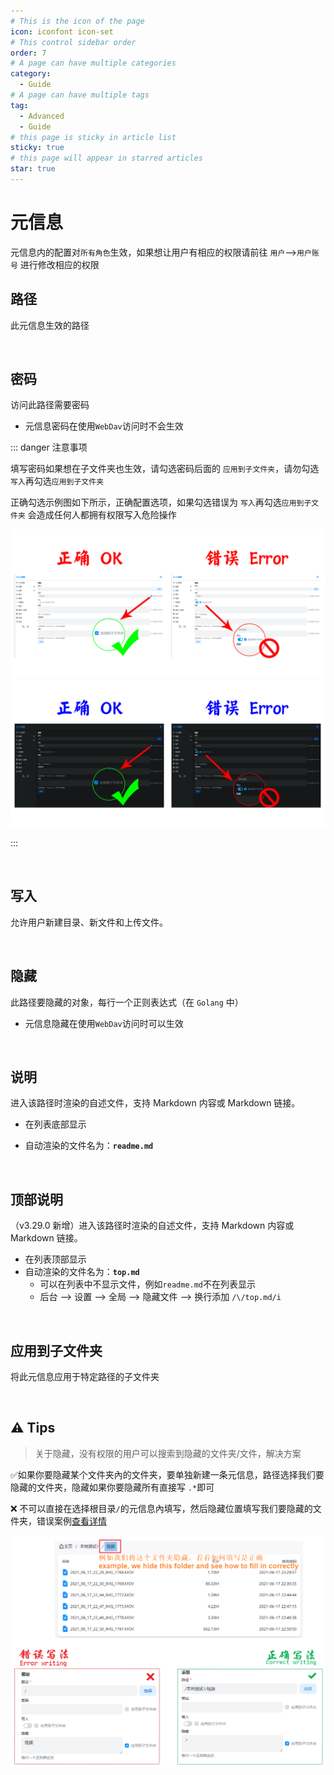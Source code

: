 ```yaml
---
# This is the icon of the page
icon: iconfont icon-set
# This control sidebar order
order: 7
# A page can have multiple categories
category:
  - Guide
# A page can have multiple tags
tag:
  - Advanced
  - Guide
# this page is sticky in article list
sticky: true
# this page will appear in starred articles
star: true
---
```


# 元信息

元信息内的配置对`所有角色`生效，如果想让用户有相应的权限请前往 `用户`-->`用户账号` 进行修改相应的权限

## **路径**

此元信息生效的路径

<br/>



## **密码**

访问此路径需要密码

- 元信息密码在使用`WebDav`访问时不会生效

::: danger 注意事项

填写密码如果想在子文件夹也生效，请勾选密码后面的 `应用到子文件夹`，请勿勾选 `写入`再勾选`应用到子文件夹`

正确勾选示例图如下所示，正确配置选项，如果勾选错误为 `写入`再勾选`应用到子文件夹` 会造成任何人都拥有权限写入危险操作

![](/img/advanced/meta/password_b.png#light)
![](/img/advanced/meta/password_h.png#dark)

:::

<br/>



## **写入**

允许用户新建目录、新文件和上传文件。

<br/>



## **隐藏**

此路径要隐藏的对象，每行一个正则表达式（在 `Golang` 中）

- 元信息隐藏在使用`WebDav`访问时可以生效

<br/>



## **说明**

进入该路径时渲染的自述文件，支持 Markdown 内容或 Markdown 链接。

- 在列表底部显示

- 自动渲染的文件名为：**`readme.md`**

<br/>



## **顶部说明**

（v3.29.0 新增）进入该路径时渲染的自述文件，支持 Markdown 内容或 Markdown 链接。

- 在列表顶部显示
- 自动渲染的文件名为：**`top.md`**
  - 可以在列表中不显示文件，例如`readme.md`不在列表显示
  - 后台 --> 设置 --> 全局 --> 隐藏文件 --> 换行添加 `/\/top.md/i`

<br/>



## **应用到子文件夹**

将此元信息应用于特定路径的子文件夹

<br/>





## :warning: Tips

> 关于隐藏，没有权限的用户可以搜索到隐藏的文件夹/文件，解决方案

:white_check_mark:如果你要隐藏某个文件夹內的文件夹，要单独新建一条元信息，路径选择我们要隐藏的文件夹，隐藏如果你要隐藏所有直接写 `.*`即可

:x: 不可以直接在选择根目录`/`的元信息內填写，然后隐藏位置填写我们要隐藏的文件夹，错误案例[查看详情](https://github.com/AlliotTech/openalist/issues/4494)

![](/img/advanced/hide-tips.png)
